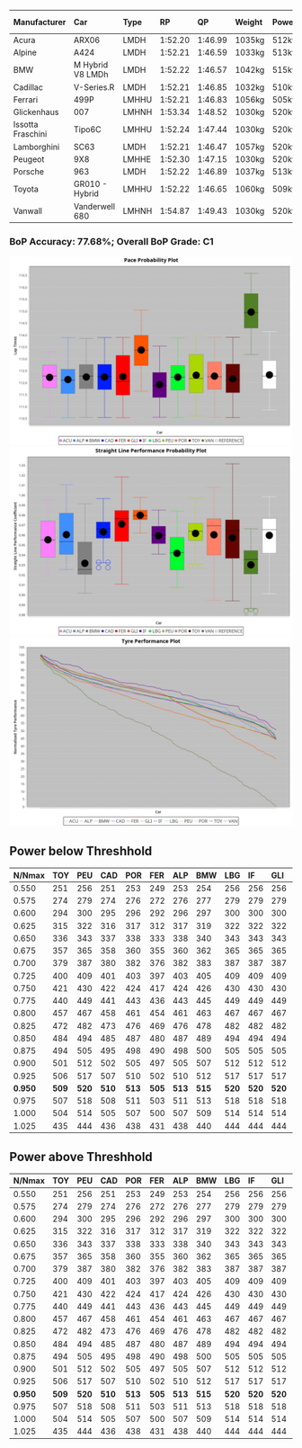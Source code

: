 |Manufacturer|Car|Type|RP|QP|Weight|Power¹|Threshhold|PINC|Power²|E/Stint|AVG Vmax|FDS|RDLC|L/Stint|BOP-Grade|ModelAccuracy|ModelPoints|Match%|
|:-|:-|:-|:-|:-|:-|:-|:-|:-|:-|:-|:-|:-|:-|:-|:-|:-|:-|:-|
|Acura|ARX06|LMDH|1:52.20|1:46.99|1035kg|512kw|210.0kph|0%|512kw|904MJ|280.71kph|-|1.03|34|-C2|100.00%|995|71.23%|
|Alpine|A424|LMDH|1:52.21|1:46.59|1033kg|513kw|210.0kph|0%|513kw|903MJ|281.60kph|-|1.02|34|~A1|81.46%|523|95.08%|
|BMW|M Hybrid V8 LMDh|LMDH|1:52.22|1:46.57|1042kg|515kw|210.0kph|0%|515kw|898MJ|277.19kph|-|1.03|34|-B1|98.60%|1690|85.70%|
|Cadillac|V-Series.R|LMDH|1:52.21|1:46.85|1032kg|510kw|210.0kph|0%|510kw|883MJ|281.11kph|-|1.03|34|-B1|98.38%|1765|86.66%|
|Ferrari|499P|LMHHU|1:52.21|1:46.83|1056kg|505kw|210.0kph|0%|505kw|887MJ|281.82kph|190kph|1.03|35|-B1|92.24%|2247|89.58%|
|Glickenhaus|007|LMHNH|1:53.34|1:48.52|1030kg|520kw|210.0kph|0%|520kw|913MJ|284.99kph|-|0.95|34|+Ω1|96.18%|554|49.54%|
|Issotta Fraschini|Tipo6C|LMHHU|1:52.24|1:47.44|1030kg|520kw|210.0kph|0%|520kw|917MJ|282.02kph|140kph|1.08|34|+A2|66.67%|96|92.68%|
|Lamborghini|SC63|LMDH|1:52.21|1:46.47|1057kg|520kw|210.0kph|0%|520kw|901MJ|278.51kph|-|1.03|34|-B1|96.77%|419|87.14%|
|Peugeot|9X8|LMHHE|1:52.30|1:47.15|1030kg|520kw|210.0kph|0%|520kw|910MJ|281.87kph|100kph|1.03|34|~A1|87.65%|1795|96.50%|
|Porsche|963|LMDH|1:52.22|1:46.89|1037kg|513kw|210.0kph|0%|513kw|895MJ|281.44kph|-|1.03|34|-B1|96.81%|5438|87.87%|
|Toyota|GR010 - Hybrid|LMHHU|1:52.22|1:46.65|1060kg|509kw|210.0kph|0%|509kw|901MJ|279.94kph|190kph|1.03|35|-A2|86.04%|1751|93.11%|
|Vanwall|Vanderwell 680|LMHNH|1:54.87|1:49.43|1030kg|520kw|210.0kph|0%|520kw|901MJ|276.90kph|-|1.01|34|+Ω2|91.42%|501|-2.95%|

### BoP Accuracy: 77.68%; Overall BoP Grade: C1
![PACECHART](./IMG/AUTO.png)
![STRAIGHTLINEPERFORMANCECHART](./IMG/AUTO_sp.png)
![TYREPERFORMANCECHART](./IMG/AUTO_tw.png)

## Power below Threshhold
|N/Nmax|TOY|PEU|CAD|POR|FER|ALP|BMW|LBG|IF|GLI|VAN|ACU|
|:-|:-|:-|:-|:-|:-|:-|:-|:-|:-|:-|:-|:-|
|0.550|251|256|251|253|249|253|254|256|256|256|256|252|
|0.575|274|279|274|276|272|276|277|279|279|279|279|275|
|0.600|294|300|295|296|292|296|297|300|300|300|300|296|
|0.625|315|322|316|317|312|317|319|322|322|322|322|317|
|0.650|336|343|337|338|333|338|340|343|343|343|343|338|
|0.675|357|365|358|360|355|360|362|365|365|365|365|359|
|0.700|379|387|380|382|376|382|383|387|387|387|387|381|
|0.725|400|409|401|403|397|403|405|409|409|409|409|403|
|0.750|421|430|422|424|417|424|426|430|430|430|430|423|
|0.775|440|449|441|443|436|443|445|449|449|449|449|442|
|0.800|457|467|458|461|454|461|463|467|467|467|467|460|
|0.825|472|482|473|476|469|476|478|482|482|482|482|475|
|0.850|484|494|485|487|480|487|489|494|494|494|494|486|
|0.875|494|505|495|498|490|498|500|505|505|505|505|497|
|0.900|501|512|502|505|497|505|507|512|512|512|512|504|
|0.925|506|517|507|510|502|510|512|517|517|517|517|509|
|**0.950**|**509**|**520**|**510**|**513**|**505**|**513**|**515**|**520**|**520**|**520**|**520**|**512**|
|0.975|507|518|508|511|503|511|513|518|518|518|518|510|
|1.000|504|514|505|507|500|507|509|514|514|514|514|506|
|1.025|435|444|436|438|431|438|440|444|444|444|444|437|

## Power above Threshhold
|N/Nmax|TOY|PEU|CAD|POR|FER|ALP|BMW|LBG|IF|GLI|VAN|ACU|
|:-|:-|:-|:-|:-|:-|:-|:-|:-|:-|:-|:-|:-|
|0.550|251|256|251|253|249|253|254|256|256|256|256|252|
|0.575|274|279|274|276|272|276|277|279|279|279|279|275|
|0.600|294|300|295|296|292|296|297|300|300|300|300|296|
|0.625|315|322|316|317|312|317|319|322|322|322|322|317|
|0.650|336|343|337|338|333|338|340|343|343|343|343|338|
|0.675|357|365|358|360|355|360|362|365|365|365|365|359|
|0.700|379|387|380|382|376|382|383|387|387|387|387|381|
|0.725|400|409|401|403|397|403|405|409|409|409|409|403|
|0.750|421|430|422|424|417|424|426|430|430|430|430|423|
|0.775|440|449|441|443|436|443|445|449|449|449|449|442|
|0.800|457|467|458|461|454|461|463|467|467|467|467|460|
|0.825|472|482|473|476|469|476|478|482|482|482|482|475|
|0.850|484|494|485|487|480|487|489|494|494|494|494|486|
|0.875|494|505|495|498|490|498|500|505|505|505|505|497|
|0.900|501|512|502|505|497|505|507|512|512|512|512|504|
|0.925|506|517|507|510|502|510|512|517|517|517|517|509|
|**0.950**|**509**|**520**|**510**|**513**|**505**|**513**|**515**|**520**|**520**|**520**|**520**|**512**|
|0.975|507|518|508|511|503|511|513|518|518|518|518|510|
|1.000|504|514|505|507|500|507|509|514|514|514|514|506|
|1.025|435|444|436|438|431|438|440|444|444|444|444|437|
